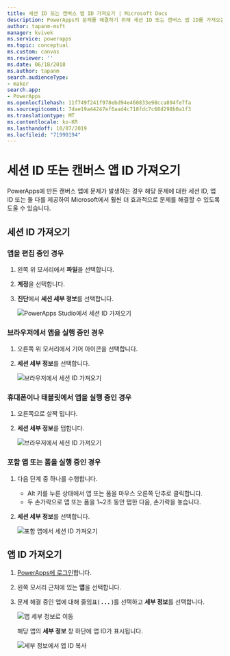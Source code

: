 ```yaml
---
title: 세션 ID 또는 캔버스 앱 ID 가져오기 | Microsoft Docs
description: PowerApps의 문제를 해결하기 위해 세션 ID 또는 캔버스 앱 ID를 가져오는 방법
author: tapanm-msft
manager: kvivek
ms.service: powerapps
ms.topic: conceptual
ms.custom: canvas
ms.reviewer: ''
ms.date: 06/18/2018
ms.author: tapanm
search.audienceType:
- maker
search.app:
- PowerApps
ms.openlocfilehash: 11f749f241f978ebd94e460833e98cca894fe7fa
ms.sourcegitcommit: 7dae19a44247ef6aad4c718fdc7c68d298b0a1f3
ms.translationtype: MT
ms.contentlocale: ko-KR
ms.lasthandoff: 10/07/2019
ms.locfileid: "71990194"
---
```

# <a name="get-a-session-id-or-a-canvas-app-id"></a>세션 ID 또는 캔버스 앱 ID 가져오기
PowerApps에 만든 캔버스 앱에 문제가 발생하는 경우 해당 문제에 대한 세션 ID, 앱 ID 또는 둘 다를 제공하여 Microsoft에서 훨씬 더 효과적으로 문제를 해결할 수 있도록 도울 수 있습니다.

## <a name="get-the-session-id"></a>세션 ID 가져오기

### <a name="when-editing-an-app"></a>앱을 편집 중인 경우
1. 왼쪽 위 모서리에서 **파일**을 선택합니다.

1. **계정**을 선택합니다.

1. **진단**에서 **세션 세부 정보**를 선택합니다.

    ![PowerApps Studio에서 세션 ID 가져오기](media/get-sessionid/studio.png)

### <a name="when-running-an-app-in-a-browser"></a>브라우저에서 앱을 실행 중인 경우
1. 오른쪽 위 모서리에서 기어 아이콘을 선택합니다.

1. **세션 세부 정보**를 선택합니다.

    ![브라우저에서 세션 ID 가져오기](media/get-sessionid/browser.png)

### <a name="when-running-an-app-on-a-phone-or-a-tablet"></a>휴대폰이나 태블릿에서 앱을 실행 중인 경우
1. 오른쪽으로 살짝 밉니다.

1. **세션 세부 정보**를 탭합니다.

    ![브라우저에서 세션 ID 가져오기](media/get-sessionid/mobile.png)

### <a name="when-running-an-embedded-app-or-form"></a>포함 앱 또는 폼을 실행 중인 경우
1. 다음 단계 중 하나를 수행합니다.

    - Alt 키를 누른 상태에서 앱 또는 폼을 마우스 오른쪽 단추로 클릭합니다.
    - 두 손가락으로 앱 또는 폼을 1~2초 동안 탭한 다음, 손가락을 놓습니다.

1. **세션 세부 정보**를 선택합니다.

    ![포함 앱에서 세션 ID 가져오기](media/get-sessionid/embedded.png)

## <a name="get-an-app-id"></a>앱 ID 가져오기
1. [PowerApps에 로그인](https://powerapps.microsoft.com)합니다.

1. 왼쪽 모서리 근처에 있는 **앱**을 선택합니다.

1. 문제 해결 중인 앱에 대해 줄임표( **. . .** )를 선택하고 **세부 정보**를 선택합니다.

    ![앱 세부 정보로 이동](./media/get-sessionid/details.png)

    해당 앱의 **세부 정보** 창 하단에 앱 ID가 표시됩니다.

    ![세부 정보에서 앱 ID 복사](./media/get-sessionid/app-id.png)
